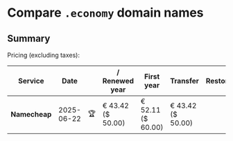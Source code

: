 # Compare `.economy` domain names

## Summary

Pricing (excluding taxes):

| Service | Date |  | / Renewed year | First year | Transfer | Restoration |
|--|--|--|--|--|--|--|
| **Namecheap** | 2025-06-22 | 🏆 | € 43.42<br>($ 50.00) | € 52.11<br>($ 60.00) | € 43.42<br>($ 50.00) |  |
